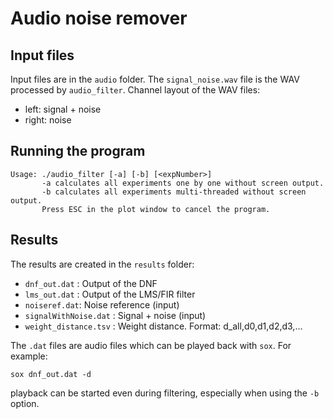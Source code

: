 # Audio noise remover

## Input files

Input files are in the `audio` folder. The `signal_noise.wav`
file is the WAV processed by `audio_filter`. Channel layout of the
WAV files:

- left: signal + noise
 - right: noise



## Running the program
```
Usage: ./audio_filter [-a] [-b] [<expNumber>]
       -a calculates all experiments one by one without screen output.
       -b calculates all experiments multi-threaded without screen output.
       Press ESC in the plot window to cancel the program.
```

## Results
The results are created in the `results` folder:

 - `dnf_out.dat` : Output of the DNF
 - `lms_out.dat` : Output of the LMS/FIR filter
 - `noiseref.dat`: Noise reference (input)
 - `signalWithNoise.dat` : Signal + noise (input)
 - `weight_distance.tsv` : Weight distance. Format: d_all,d0,d1,d2,d3,...

The `.dat` files are audio files which can be played back with `sox`. For example:

```
sox dnf_out.dat -d
```

playback can be started even during filtering, especially when using the `-b` option.

